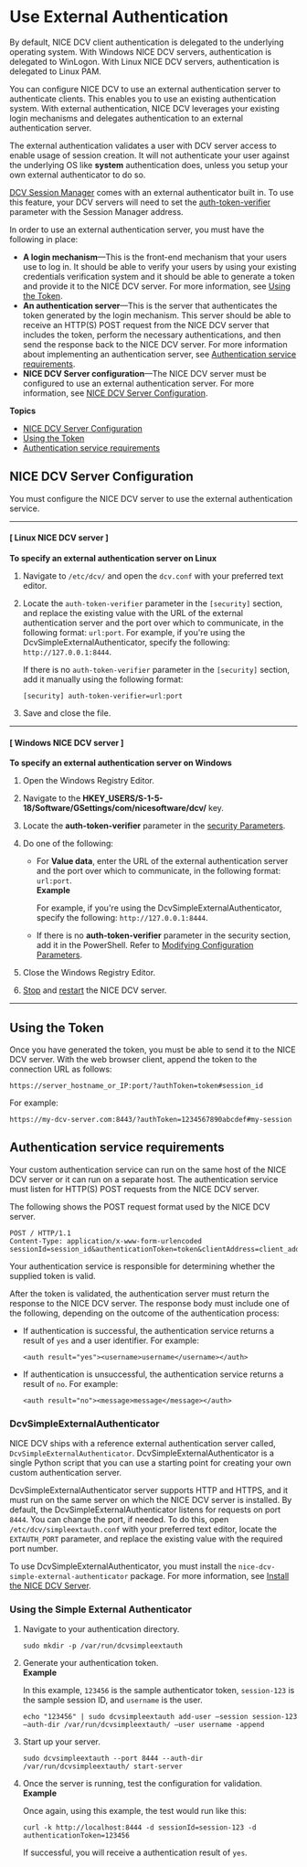 # Use External Authentication<a name="external-authentication"></a>

By default, NICE DCV client authentication is delegated to the underlying operating system\. With Windows NICE DCV servers, authentication is delegated to WinLogon\. With Linux NICE DCV servers, authentication is delegated to Linux PAM\.

You can configure NICE DCV to use an external authentication server to authenticate clients\. This enables you to use an existing authentication system\. With external authentication, NICE DCV leverages your existing login mechanisms and delegates authentication to an external authentication server\. 

The external authentication validates a user with DCV server access to enable usage of session creation\. It will not authenticate your user against the underlying OS like **system** authentication does, unless you setup your own external authenticator to do so\.

[DCV Session Manager](https://docs.aws.amazon.com/dcv/latest/sm-admin/what-is-sm.html) comes with an external authenticator built in\. To use this feature, your DCV servers will need to set the [auth\-token\-verifier](https://docs.aws.amazon.com/dcv/latest/sm-admin/configure-dcv-server.html) parameter with the Session Manager address\.

In order to use an external authentication server, you must have the following in place:
+ **A login mechanism**—This is the front\-end mechanism that your users use to log in\. It should be able to verify your users by using your existing credentials verification system and it should be able to generate a token and provide it to the NICE DCV server\. For more information, see [Using the Token](#using-token)\.
+ **An authentication server**—This is the server that authenticates the token generated by the login mechanism\. This server should be able to receive an HTTP\(S\) POST request from the NICE DCV server that includes the token, perform the necessary authentications, and then send the response back to the NICE DCV server\. For more information about implementing an authentication server, see [Authentication service requirements](#configure-authenticator)\.
+ **NICE DCV Server configuration**—The NICE DCV server must be configured to use an external authentication server\. For more information, see [NICE DCV Server Configuration](#configure-server)\.

**Topics**
+ [NICE DCV Server Configuration](#configure-server)
+ [Using the Token](#using-token)
+ [Authentication service requirements](#configure-authenticator)

## NICE DCV Server Configuration<a name="configure-server"></a>

You must configure the NICE DCV server to use the external authentication service\.

------
#### [ Linux NICE DCV server ]

**To specify an external authentication server on Linux**

1. Navigate to `/etc/dcv/` and open the `dcv.conf` with your preferred text editor\.

1. Locate the `auth-token-verifier` parameter in the `[security]` section, and replace the existing value with the URL of the external authentication server and the port over which to communicate, in the following format: `url:port`\. For example, if you're using the DcvSimpleExternalAuthenticator, specify the following: `http://127.0.0.1:8444`\.

   If there is no `auth-token-verifier` parameter in the `[security]` section, add it manually using the following format:

   ```
   [security] auth-token-verifier=url:port
   ```

1. Save and close the file\.

------
#### [ Windows NICE DCV server ]

**To specify an external authentication server on Windows**

1. Open the Windows Registry Editor\.

1. Navigate to the **HKEY\_USERS/S\-1\-5\-18/Software/GSettings/com/nicesoftware/dcv/** key\.

1. Locate the **auth\-token\-verifier** parameter in the [security Parameters](config-param-ref.md#security)\.

1. Do one of the following:
   + For **Value data**, enter the URL of the external authentication server and the port over which to communicate, in the following format: `url:port`\.  
**Example**  

     For example, if you're using the DcvSimpleExternalAuthenticator, specify the following: `http://127.0.0.1:8444`\.
   + If there is no **auth\-token\-verifier** parameter in the security section, add it in the PowerShell\. Refer to [ Modifying Configuration Parameters](https://docs.aws.amazon.com/dcv/latest/adminguide/config-param-ref-modify.html)\.

1. Close the Windows Registry Editor\.

1. [Stop](manage-stop.md) and [restart](manage-start.md) the NICE DCV server\.

------

## Using the Token<a name="using-token"></a>

Once you have generated the token, you must be able to send it to the NICE DCV server\. With the web browser client, append the token to the connection URL as follows:

```
https://server_hostname_or_IP:port/?authToken=token#session_id
```

For example:

```
https://my-dcv-server.com:8443/?authToken=1234567890abcdef#my-session
```

## Authentication service requirements<a name="configure-authenticator"></a>

Your custom authentication service can run on the same host of the NICE DCV server or it can run on a separate host\. The authentication service must listen for HTTP\(S\) POST requests from the NICE DCV server\.

The following shows the POST request format used by the NICE DCV server\.

```
POST / HTTP/1.1
Content-Type: application/x-www-form-urlencoded
sessionId=session_id&authenticationToken=token&clientAddress=client_address
```

Your authentication service is responsible for determining whether the supplied token is valid\.

After the token is validated, the authentication server must return the response to the NICE DCV server\. The response body must include one of the following, depending on the outcome of the authentication process:
+ If authentication is successful, the authentication service returns a result of `yes` and a user identifier\. For example:

  ```
  <auth result="yes"><username>username</username></auth>
  ```
+ If authentication is unsuccessful, the authentication service returns a result of `no`\. For example:

  ```
  <auth result="no"><message>message</message></auth>
  ```

### DcvSimpleExternalAuthenticator<a name="simple-auth"></a>

NICE DCV ships with a reference external authentication server called, `DcvSimpleExternalAuthenticator`\. DcvSimpleExternalAuthenticator is a single Python script that you can use a starting point for creating your own custom authentication server\.

DcvSimpleExternalAuthenticator server supports HTTP and HTTPS, and it must run on the same server on which the NICE DCV server is installed\. By default, the DcvSimpleExternalAuthenticator listens for requests on port `8444`\. You can change the port, if needed\. To do this, open `/etc/dcv/simpleextauth.conf` with your preferred text editor, locate the `EXTAUTH_PORT` parameter, and replace the existing value with the required port number\.

To use DcvSimpleExternalAuthenticator, you must install the `nice-dcv-simple-external-authenticator` package\. For more information, see [Install the NICE DCV Server](setting-up-installing-linux-server.md#linux-server-install)\.

### Using the Simple External Authenticator<a name="usage"></a>



1. Navigate to your authentication directory\.

   `sudo mkdir -p /var/run/dcvsimpleextauth`

1. Generate your authentication token\.  
**Example**  

   In this example, `123456` is the sample authenticator token, `session-123` is the sample session ID, and `username` is the user\.

   `echo "123456" | sudo dcvsimpleextauth add-user —session session-123 —auth-dir /var/run/dcvsimpleextauth/ —user username -append` 

1. Start up your server\.

   `sudo dcvsimpleextauth --port 8444 --auth-dir /var/run/dcvsimpleextauth/ start-server`

1. Once the server is running, test the configuration for validation\.  
**Example**  

   Once again, using this example, the test would run like this:

   `curl -k http://localhost:8444 -d sessionId=session-123 -d authenticationToken=123456`

   If successful, you will receive a authentication result of `yes`\.